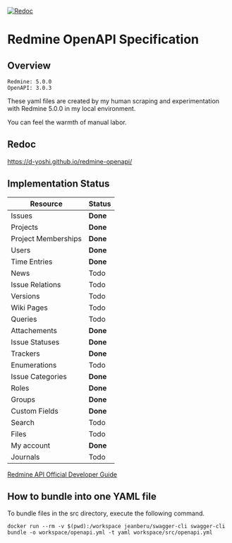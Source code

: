 [![Redoc](https://github.com/d-yoshi/redmine-openapi/actions/workflows/redoc.yml/badge.svg)](https://github.com/d-yoshi/redmine-openapi/actions/workflows/redoc.yml)

# Redmine OpenAPI Specification

## Overview

```
Redmine: 5.0.0
OpenAPI: 3.0.3
```

These yaml files are created by my human scraping and experimentation with Redmine 5.0.0 in my local environment.

You can feel the warmth of manual labor.

## Redoc

https://d-yoshi.github.io/redmine-openapi/

## Implementation Status

| Resource            | Status   |
| ------------------- | -------- |
| Issues              | **Done** |
| Projects            | **Done** |
| Project Memberships | **Done** |
| Users               | **Done** |
| Time Entries        | **Done** |
| News                | Todo     |
| Issue Relations     | Todo     |
| Versions            | Todo     |
| Wiki Pages          | Todo     |
| Queries             | Todo     |
| Attachements        | **Done** |
| Issue Statuses      | **Done** |
| Trackers            | **Done** |
| Enumerations        | Todo     |
| Issue Categories    | **Done** |
| Roles               | **Done** |
| Groups              | **Done** |
| Custom Fields       | **Done** |
| Search              | Todo     |
| Files               | Todo     |
| My account          | **Done** |
| Journals            | Todo     |

[Redmine API Official Developer Guide](https://www.redmine.org/projects/redmine/wiki/Rest_api)

## How to bundle into one YAML file

To bundle files in the src directory, execute the following command.

```
docker run --rm -v $(pwd):/workspace jeanberu/swagger-cli swagger-cli bundle -o workspace/openapi.yml -t yaml workspace/src/openapi.yml
```
